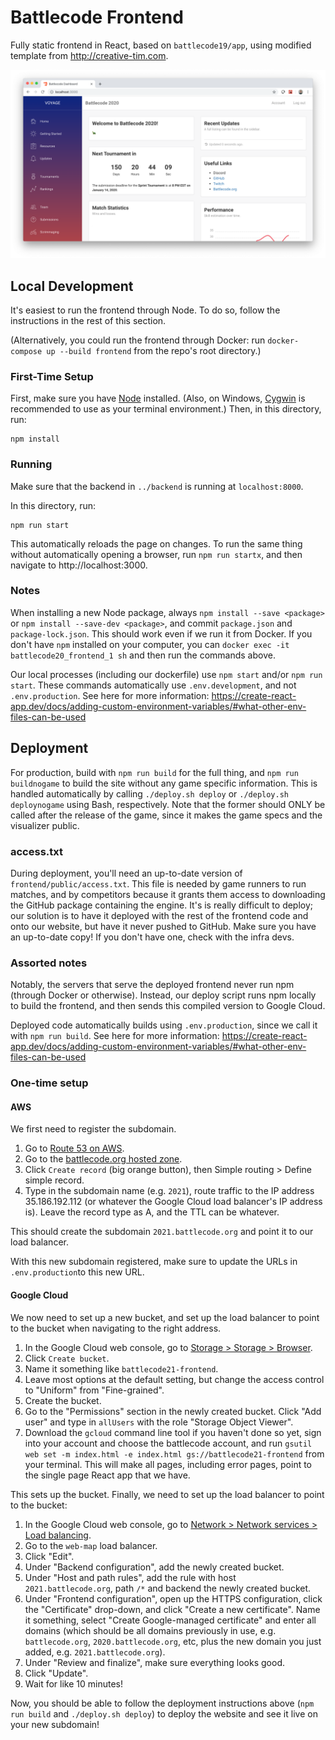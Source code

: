 # Battlecode Frontend

Fully static frontend in React, based on `battlecode19/app`, using modified template from http://creative-tim.com. 

![](screenshot.png)

## Local Development

It's easiest to run the frontend through Node. To do so, follow the instructions in the rest of this section.

(Alternatively, you could run the frontend through Docker: run `docker-compose up --build frontend` from the repo's root directory.)

### First-Time Setup

First, make sure you have [Node](https://nodejs.org/en/download/) installed. (Also, on Windows, [Cygwin](https://www.cygwin.com/) is recommended to use as your terminal environment.) Then, in this directory, run:

```
npm install
```

### Running

Make sure that the backend in `../backend` is running at `localhost:8000`.

In this directory, run:

```
npm run start
```

This automatically reloads the page on changes. To run the same thing without automatically opening a browser, run `npm run startx`, and then navigate to http://localhost:3000.

### Notes

When installing a new Node package, always `npm install --save <package>` or `npm install --save-dev <package>`, and commit `package.json` and `package-lock.json`. This should work even if we run it from Docker. If you don't have `npm` installed on your computer, you can `docker exec -it battlecode20_frontend_1 sh` and then run the commands above.

Our local processes (including our dockerfile) use `npm start` and/or `npm run start`. These commands automatically use `.env.development`, and not `.env.production`. See here for more information: https://create-react-app.dev/docs/adding-custom-environment-variables/#what-other-env-files-can-be-used

## Deployment

For production, build with `npm run build` for the full thing, and `npm run buildnogame` to build the site without any game specific information. This is handled automatically by calling `./deploy.sh deploy` or `./deploy.sh deploynogame` using Bash, respectively. Note that the former should ONLY be called after the release of the game, since it makes the game specs and the visualizer public.

### access.txt

During deployment, you'll need an up-to-date version of `frontend/public/access.txt`. This file is needed by game runners to run matches, and by competitors because it grants them access to downloading the GitHub package containing the engine. It's is really difficult to deploy; our solution is to have it deployed with the rest of the frontend code and onto our website, but have it never pushed to GitHub. Make sure you have an up-to-date copy! If you don't have one, check with the infra devs.

### Assorted notes

Notably, the servers that serve the deployed frontend never run npm (through Docker or otherwise). Instead, our deploy script runs npm locally to build the frontend, and then sends this compiled version to Google Cloud.

Deployed code automatically builds using `.env.production`, since we call it with `npm run build`. See here for more information: https://create-react-app.dev/docs/adding-custom-environment-variables/#what-other-env-files-can-be-used

### One-time setup

#### AWS

We first need to register the subdomain.

1. Go to [Route 53 on AWS](https://console.aws.amazon.com/route53/home?region=us-east-1#).
2. Go to the [battlecode.org hosted zone](https://console.aws.amazon.com/route53/v2/hostedzones#ListRecordSets/Z2GXL51TK1J2YK).
3. Click `Create record` (big orange button), then Simple routing > Define simple record.
4. Type in the subdomain name (e.g. `2021`), route traffic to the IP address 35.186.192.112 (or whatever the Google Cloud load balancer's IP address is). Leave the record type as A, and the TTL can be whatever.

This should create the subdomain `2021.battlecode.org` and point it to our load balancer.

With this new subdomain registered, make sure to update the URLs in `.env.production`to this new URL.

#### Google Cloud

We now need to set up a new bucket, and set up the load balancer to point to the bucket when navigating to the right address.

1. In the Google Cloud web console, go to [Storage > Storage > Browser](https://console.cloud.google.com/storage/browser?project=battlecode18&prefix=).
2. Click `Create bucket`.
3. Name it something like `battlecode21-frontend`.
4. Leave most options at the default setting, but change the access control to "Uniform" from "Fine-grained".
5. Create the bucket.
6. Go to the "Permissions" section in the newly created bucket. Click "Add user" and type in `allUsers` with the role "Storage Object Viewer".
7. Download the `gcloud` command line tool if you haven't done so yet, sign into your account and choose the battlecode account, and run `gsutil web set -m index.html -e index.html gs://battlecode21-frontend` from your terminal. This will make all pages, including error pages, point to the single page React app that we have.

This sets up the bucket. Finally, we need to set up the load balancer to point to the bucket:

1. In the Google Cloud web console, go to [Network > Network services > Load balancing](https://console.cloud.google.com/net-services/loadbalancing/loadBalancers/list?project=battlecode18).
2. Go to the `web-map` load balancer.
3. Click "Edit".
4. Under "Backend configuration", add the newly created bucket.
5. Under "Host and path rules", add the rule with host `2021.battlecode.org`, path `/*` and backend the newly created bucket.
6. Under "Frontend configuration", open up the HTTPS configuration, click the "Certificate" drop-down, and click "Create a new certificate". Name it something, select "Create Google-managed certificate" and enter all domains (which should be all domains previously in use, e.g. `battlecode.org`, `2020.battlecode.org`, etc, plus the new domain you just added, e.g. `2021.battlecode.org`).
7. Under "Review and finalize", make sure everything looks good.
8. Click "Update".
9. Wait for like 10 minutes!

Now, you should be able to follow the deployment instructions above (`npm run build` and `./deploy.sh deploy`) to deploy the website and see it live on your new subdomain!
